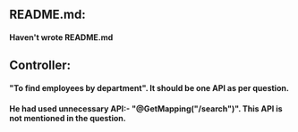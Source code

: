 ## README.md:

#### Haven't wrote README.md


## Controller:

#### "To find employees by department". It should be one API as per question.
#### He had used unnecessary API:- "@GetMapping("/search")". This API is not mentioned in the question.
